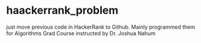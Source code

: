 # haackerrank_problem
just move previous code in HackerRank to Github. Mainly programmed them for Algorithms Grad Course instructed by Dr. Joshua Nahum
